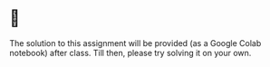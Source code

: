 <br><br><br>

# 🎩

The solution to this assignment will be provided (as a Google Colab notebook) after class. Till then, please try solving it on your own.

<br><br><br>
<br><br><br>
<br><br><br>
<br><br><br>
<br><br><br>
<br><br><br>
<br><br><br>
<br><br><br>
<br><br><br>
<br><br><br>
